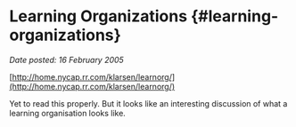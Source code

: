 # Learning Organizations {#learning-organizations}

_Date posted: 16 February 2005_

[http://home.nycap.rr.com/klarsen/learnorg/](http://home.nycap.rr.com/klarsen/learnorg/)

Yet to read this properly. But it looks like an interesting discussion of what a learning organisation looks like.